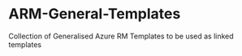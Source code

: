 # ARM-General-Templates
Collection of Generalised Azure RM Templates to be used as linked templates
